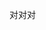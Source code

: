 <!--
 * @Author: your name
 * @Date: 2021-11-16 15:00:27
 * @LastEditTime: 2021-11-18 16:12:50
 * @LastEditors: your name
 * @Description: 打开koroFileHeader查看配置 进行设置: https://github.com/OBKoro1/koro1FileHeader/wiki/%E9%85%8D%E7%BD%AE
 * @FilePath: \swanc:\study\xiaofei\README.md
-->
对对对
